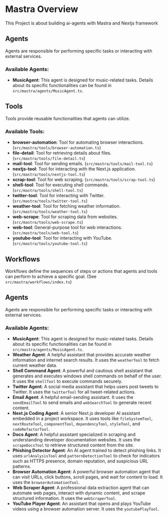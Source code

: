
# Mastra Overview

This Project is about building ai-agents with Mastra and Nextjs framework

## Agents

Agents are responsible for performing specific tasks or interacting with external services.

### Available Agents:

*   **MusicAgent**: This agent is designed for music-related tasks. Details about its specific functionalities can be found in `src/mastra/agents/MusicAgent.ts`.

## Tools

Tools provide reusable functionalities that agents can utilize.

### Available Tools:

*   **browser-automation**: Tool for automating browser interactions. (`src/mastra/tools/browser-automation.ts`)
*   **file-detail**: Tool for retrieving details about files. (`src/mastra/tools/file-detail.ts`)
*   **mail-tool**: Tool for sending emails. (`src/mastra/tools/mail-tool.ts`)
*   **nextjs-tool**: Tool for interacting with the Next.js application. (`src/mastra/tools/nextjs-tool.ts`)
*   **scrap-tool**: Tool for web scraping. (`src/mastra/tools/scrap-tool.ts`)
*   **shell-tool**: Tool for executing shell commands. (`src/mastra/tools/shell-tool.ts`)
*   **twitter-tool**: Tool for interacting with Twitter. (`src/mastra/tools/twitter-tool.ts`)
*   **weather-tool**: Tool for fetching weather information. (`src/mastra/tools/weather-tool.ts`)
*   **web-scrape**: Tool for scraping data from websites. (`src/mastra/tools/web-scrape.ts`)
*   **web-tool**: General-purpose tool for web interactions. (`src/mastra/tools/web-tool.ts`)
*   **youtube-tool**: Tool for interacting with YouTube. (`src/mastra/tools/youtube-tool.ts`)

## Workflows

Workflows define the sequences of steps or actions that agents and tools can perform to achieve a specific goal. (See `src/mastra/workflows/index.ts`)

 

## Agents

Agents are responsible for performing specific tasks or interacting with external services.

### Available Agents:

*   **MusicAgent**: This agent is designed for music-related tasks. Details about its specific functionalities can be found in `src/mastra/agents/MusicAgent.ts`.
*   **Weather Agent**: A helpful assistant that provides accurate weather information and internet search results. It uses the `weatherTool` to fetch current weather data.
*   **Shell Command Agent**: A powerful and cautious shell assistant that generates and executes windows shell commands on behalf of the user. It uses the `shellTool` to execute commands securely.
*   **Twitter Agent**: A social media assistant that helps users post tweets to Twitter. It uses the `twitterTool` for all tweet-related actions.
*   **Email Agent**: A helpful email-sending assistant. It uses the `sendEmailTool` to send emails and `webSearchTool` to generate recent content.
*   **Next.js Coding Agent**: A senior Next.js developer AI assistant embedded in a project workspace. It uses tools like `fileSystemTool`, `nextRouteTool`, `componentTool`, `dependencyTool`, `styleTool`, and `codeRefactorTool`.
*   **Docs Agent**: A helpful assistant specialized in scraping and understanding developer documentation websites. It uses the `scrapeDocsTool` to retrieve structured content from the site.
*   **Phishing Detector Agent**: An AI agent trained to detect phishing links. It uses `urlAnalysisTool` and `patternDetectionTool` to check for indicators such as HTTPS presence, domain reputation, and suspicious URL patterns.
*   **Browser Automation Agent**: A powerful browser automation agent that can visit URLs, click buttons, scroll pages, and wait for content to load. It uses the `browserAutomationTool`.
*   **Web Scraper Agent**: A professional data extraction agent that can automate web pages, interact with dynamic content, and scrape structured information. It uses the `webScraperTool`.
*   **YouTube Player Agent**: An assistant that opens and plays YouTube videos using a browser automation server. It uses the `youtubePlayTool`.

